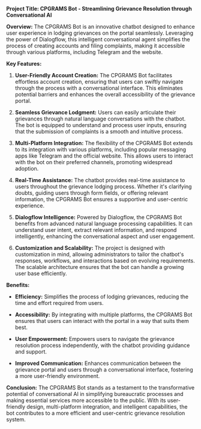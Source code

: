 **Project Title: CPGRAMS Bot - Streamlining Grievance Resolution through Conversational AI**

**Overview:**
The CPGRAMS Bot is an innovative chatbot designed to enhance user experience in lodging grievances on the portal seamlessly. Leveraging the power of Dialogflow, this intelligent conversational agent simplifies the process of creating accounts and filing complaints, making it accessible through various platforms, including Telegram and the website.

**Key Features:**

1. **User-Friendly Account Creation:**
   The CPGRAMS Bot facilitates effortless account creation, ensuring that users can swiftly navigate through the process with a conversational interface. This eliminates potential barriers and enhances the overall accessibility of the grievance portal.

2. **Seamless Grievance Lodgment:**
   Users can easily articulate their grievances through natural language conversations with the chatbot. The bot is equipped to understand and process user inputs, ensuring that the submission of complaints is a smooth and intuitive process.

3. **Multi-Platform Integration:**
   The flexibility of the CPGRAMS Bot extends to its integration with various platforms, including popular messaging apps like Telegram and the official website. This allows users to interact with the bot on their preferred channels, promoting widespread adoption.

4. **Real-Time Assistance:**
   The chatbot provides real-time assistance to users throughout the grievance lodging process. Whether it's clarifying doubts, guiding users through form fields, or offering relevant information, the CPGRAMS Bot ensures a supportive and user-centric experience.

5. **Dialogflow Intelligence:**
   Powered by Dialogflow, the CPGRAMS Bot benefits from advanced natural language processing capabilities. It can understand user intent, extract relevant information, and respond intelligently, enhancing the conversational aspect and user engagement.

6. **Customization and Scalability:**
   The project is designed with customization in mind, allowing administrators to tailor the chatbot's responses, workflows, and interactions based on evolving requirements. The scalable architecture ensures that the bot can handle a growing user base efficiently.

**Benefits:**

- **Efficiency:** Simplifies the process of lodging grievances, reducing the time and effort required from users.
  
- **Accessibility:** By integrating with multiple platforms, the CPGRAMS Bot ensures that users can interact with the portal in a way that suits them best.

- **User Empowerment:** Empowers users to navigate the grievance resolution process independently, with the chatbot providing guidance and support.

- **Improved Communication:** Enhances communication between the grievance portal and users through a conversational interface, fostering a more user-friendly environment.

**Conclusion:**
The CPGRAMS Bot stands as a testament to the transformative potential of conversational AI in simplifying bureaucratic processes and making essential services more accessible to the public. With its user-friendly design, multi-platform integration, and intelligent capabilities, the bot contributes to a more efficient and user-centric grievance resolution system.
